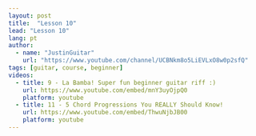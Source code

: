 ```yaml
---
layout: post
title:  "Lesson 10"
lead: "Lesson 10"
lang: pt
author:
  - name: "JustinGuitar"
    url: "https://www.youtube.com/channel/UCBNkm8o5LiEVLxO8w0p2sfQ"
tags: [guitar, course, beginner]
videos:
  - title: 9 - La Bamba! Super fun beginner guitar riff :)
    url: https://www.youtube.com/embed/mnY3uyOjpQ0
    platform: youtube
  - title: 11 - 5 Chord Progressions You REALLY Should Know!
    url: https://www.youtube.com/embed/ThwuNjbJB00
    platform: youtube
---
```

